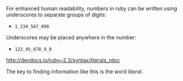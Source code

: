 For enhanced human readability, numbers in ruby can be written using underscores to separate groups of digits:
- `1_234_567_890`

Underscores may be placed anywhere in the number:
- `123_45_678_9_0`

http://devdocs.io/ruby~2.3/syntax/literals_rdoc

The key to finding information like this is the word *literal*.
